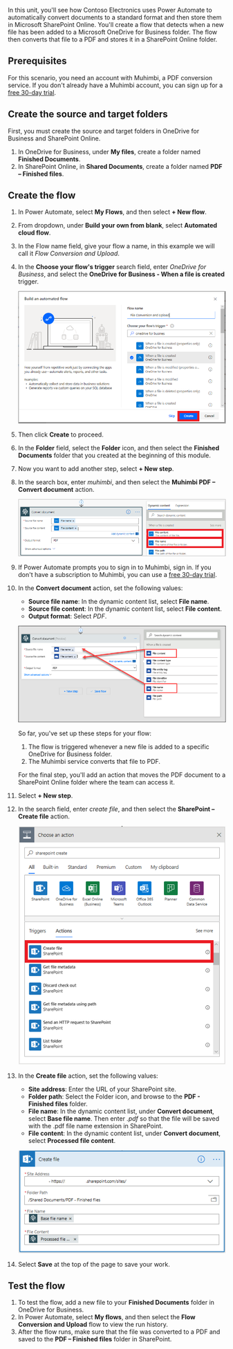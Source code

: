 In this unit, you'll see how Contoso Electronics uses Power Automate to automatically convert documents to a standard format and then store them in Microsoft SharePoint Online. You'll create a flow that detects when a new file has been added to a Microsoft OneDrive for Business folder. The flow then converts that file to a PDF and stores it in a SharePoint Online folder.

## Prerequisites

For this scenario, you need an account with Muhimbi, a PDF conversion service. If you don't already have a Muhimbi account, you can sign up for a [free 30-day trial](https://api.muhimbi.com/Auth/Pages/Signup.aspx/?azure-portal=true).

## Create the source and target folders

First, you must create the source and target folders in OneDrive for Business and SharePoint Online.

1. In OneDrive for Business, under **My files**, create a folder named **Finished Documents**.
2. In SharePoint Online, in **Shared Documents**, create a folder named **PDF – Finished files**.

## Create the flow

1. In Power Automate, select **My Flows**, and then select **+ New flow**.

1. From dropdown, under **Build your own from blank**, select **Automated cloud flow**.

1. In the Flow name field, give your flow a name, in this example we will call it *Flow Conversion and Upload*. 

1. In the **Choose your flow's trigger** search field, enter *OneDrive for Business*, and select the **OneDrive for Business - When a file is created** trigger.

    ![OneDrive for Business - When a file is created trigger.](../media/onedrive-trigger.png)

1. Then click **Create** to proceed.

1. In the **Folder** field, select the **Folder** icon, and then select the **Finished Documents** folder that you created at the beginning of this module.

1. Now you want to add another step, select **+ New step**.

1. In the search box, enter *muhimbi*, and then select the **Muhimbi PDF – Convert document** action.

    ![Muhimbi PDF – Convert document action with dynamic content for File content and File name highlighted.](../media/muhimbi-action.png)

1. If Power Automate prompts you to sign in to Muhimbi, sign in. If you don't have a subscription to Muhimbi, you can use a [free 30-day trial](https://api.muhimbi.com/Auth/Pages/Signup.aspx/?azure-portal=true).

1. In the **Convert document** action, set the following values:

    * **Source file name**: In the dynamic content list, select **File name**.
    * **Source file content**: In the dynamic content list, select **File content**.
    * **Output format**: Select *PDF*.

    ![Muhimbi setup showing Convert document action with File name dynamic content as the Source file name, and File content as the Source file content.](../media/muhimbi-configuration.png)

    So far, you've set up these steps for your flow:

    1. The flow is triggered whenever a new file is added to a specific OneDrive for Business folder.
    2. The Muhimbi service converts that file to PDF.

    For the final step, you'll add an action that moves the PDF document to a SharePoint Online folder where the team can access it.

1. Select **+ New step**.

1. In the search field, enter *create file*, and then select the **SharePoint – Create file** action.

    ![Screenshot of Choose an action search results for SharePoint – Create file.](../media/sharepoint-create-file.png)

1. In the **Create file** action, set the following values:

    * **Site address**: Enter the URL of your SharePoint site.
    * **Folder path**: Select the Folder icon, and browse to the **PDF - Finished files** folder.
    * **File name**: In the dynamic content list, under **Convert document**, select **Base file name**. Then enter *.pdf* so that the file will be saved with the .pdf file name extension in SharePoint.
    * **File content**: In the dynamic content list, under **Convert document**, select **Processed file content**.

    ![Screenshot of the Create file action with the above mentioned properties filled in.](../media/sharepoint-configure-file.png)

1. Select **Save** at the top of the page to save your work.

## Test the flow

1. To test the flow, add a new file to your **Finished Documents** folder in OneDrive for Business.
2. In Power Automate, select **My flows**, and then select the **Flow Conversion and Upload** flow to view the run history.
3. After the flow runs, make sure that the file was converted to a PDF and saved to the **PDF – Finished files** folder in SharePoint.
